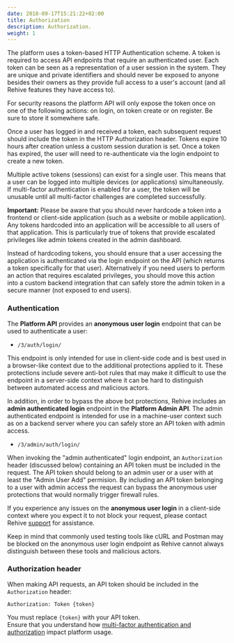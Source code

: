 ```yaml
---
date: 2018-09-17T15:21:22+02:00
title: Authorization
description: Authorization.
weight: 1
---
```


The platform uses a token-based HTTP Authentication scheme. A token is required to access API endpoints that require an authenticated user. Each token can be seen as a representation of a user session in the system. They are unique and private identifiers and should never be exposed to anyone besides their owners as they provide full access to a user's account (and all Rehive features they have access to).

<aside class="notice">
    For security reasons the platform API will only expose the token once on one of the following actions: on login, on token create or on register. Be sure to store it somewhere safe.
</aside>

Once a user has logged in and received a token, each subsequent request should include the token in the HTTP Authorization header. Tokens expire 10 hours after creation unless a custom session duration is set. Once a token has expired, the user will need to re-authenticate via the login endpoint to create a new token.

Multiple active tokens (sessions) can exist for a single user. This means that a user can be logged into multiple devices (or applications) simultaneously. If multi-factor authentication is enabled for a user, the token will be unusable until all multi-factor challenges are completed successfully. 

<aside class="warning">
<p><b>Important:</b> Please be aware that you should never hardcode a token into a frontend or client-side application (such as a website or mobile application). Any tokens hardcoded into an application will be accessible to all users of that application. This is particularly true of tokens that provide escalated privileges like admin tokens created in the admin dashboard.</p>
<p>Instead of hardcoding tokens, you should ensure that a user accessing the application is authenticated via the login endpoint on the API (which returns a token specifically for that user). Alternatively if you need users to perform an action that requires escalated privileges, you should move this action into a custom  backend integration that can safely store the admin token in a secure manner (not exposed to end users).</p>
</aside>

### Authentication

The **Platform API** provides an **anonymous user login** endpoint that can be used to authenticate a user:

- `/3/auth/login/`

This endpoint is only intended for use in client-side code and is best used in a browser-like context due to the additional protections applied to it. These protections include severe anti-bot rules that may make it difficult to use the endpoint in a server-side context where it can be hard to distinguish between automated access and malicious actors.

In addition, in order to bypass the above bot protections, Rehive includes an **admin authenticated login** endpoint in the **Platform Admin API**. The admin authenticated endpoint is intended for use in a machine-user context such as on a backend server where you can safely store an API token with admin access.

- `/3/admin/auth/login/`

When invoking the "admin authenticated" login endpoint, an `Authorization` header (discussed below) containing an API token must be included in the request. The API token should belong to an admin user or a user with at least the "Admin User Add" permision. By including an API token belonging to a user with admin access the request can bypass the anonymous user protections that would normally trigger firewall rules.

<aside class="notice">
If you experience any issues on the <b>anonymous user login</b> in a client-side context where you expect it to not block your request, please contact Rehive <a href="https://rehive.com/support" target="_blank">support</a> for assistance.<br/>

Keep in mind that commonly used testing tools like cURL and Postman may be blocked on the anonymous user login endpoint as Rehive cannot always distinguish between these tools and malicious actors.
</aside>

### Authorization header

When making API requests, an API token should be included in the `Authorization` header:

```
Authorization: Token {token}
```

<aside class="notice">
	You must replace <code>{token}</code> with your API token.
</aside>

<aside class="warning">
    Ensure that you understand how <a href="/platform/advanced-usage/multi-factor/" target="_blank">multi-factor authentication and authorization</a> impact platform usage.
</aside>
